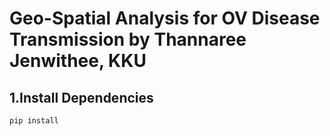 # Geo-Spatial Analysis for OV Disease Transmission by Thannaree Jenwithee, KKU

## 1.Install Dependencies
```pip install ```